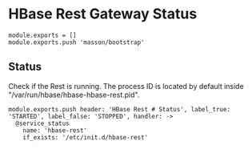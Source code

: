 
# HBase Rest Gateway Status

    module.exports = []
    module.exports.push 'masson/bootstrap'

## Status

Check if the Rest is running. The process ID is located by default inside
"/var/run/hbase/hbase-hbase-rest.pid".

    module.exports.push header: 'HBase Rest # Status', label_true: 'STARTED', label_false: 'STOPPED', handler: ->
      @service_status
        name: 'hbase-rest'
        if_exists: '/etc/init.d/hbase-rest'
